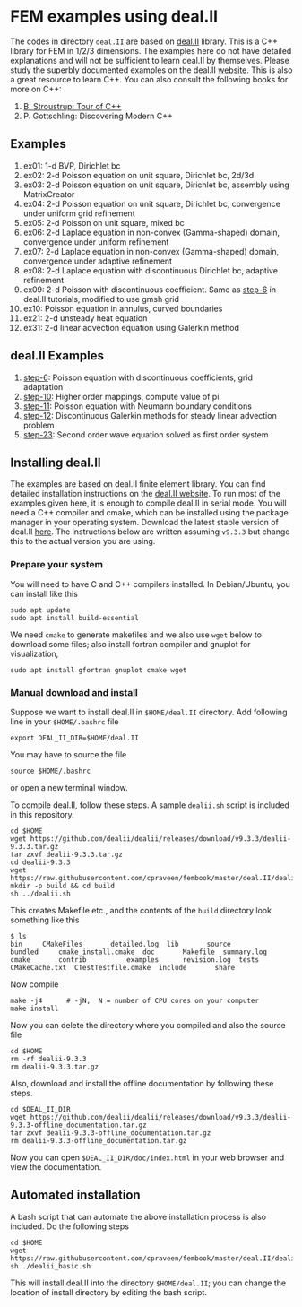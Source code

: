 # FEM examples using deal.II

The codes in directory `deal.II` are based on [deal.II](http://www.dealii.org) library. This is a C++ library for FEM in 1/2/3 dimensions. The examples here do not have detailed explanations and will not be sufficient to learn deal.II by themselves. Please study the superbly documented examples on the deal.II [website](https://www.dealii.org/developer/doxygen/deal.II/Tutorial.html). This is also a great resource to learn C++. You can also consult the following books for more on C++:

1. [B. Stroustrup: Tour of C++](http://www.stroustrup.com/tour2.html)
1. P. Gottschling: Discovering Modern C++

## Examples

1. ex01: 1-d BVP, Dirichlet bc
1. ex02: 2-d Poisson equation on unit square, Dirichlet bc, 2d/3d
1. ex03: 2-d Poisson equation on unit square, Dirichlet bc, assembly using MatrixCreator
1. ex04: 2-d Poisson equation on unit square, Dirichlet bc, convergence under uniform grid refinement
1. ex05: 2-d Poisson on unit square, mixed bc
1. ex06: 2-d Laplace equation in non-convex (Gamma-shaped) domain, convergence under uniform refinement
1. ex07: 2-d Laplace equation in non-convex (Gamma-shaped) domain, convergence under adaptive refinement
1. ex08: 2-d Laplace equation with discontinuous Dirichlet bc, adaptive refinement
1. ex09: 2-d Poisson with discontinuous coefficient. Same as [step-6](https://dealii.org/developer/doxygen/deal.II/step_6.html) in deal.II tutorials, modified to use gmsh grid
1. ex10: Poisson equation in annulus, curved boundaries
1. ex21: 2-d unsteady heat equation
1. ex31: 2-d linear advection equation using Galerkin method

## deal.II Examples

1. [step-6](https://dealii.org/developer/doxygen/deal.II/step_6.html): Poisson equation with discontinuous coefficients, grid adaptation
1. [step-10](https://dealii.org/developer/doxygen/deal.II/step_10.html): Higher order mappings, compute value of pi
1. [step-11](https://dealii.org/developer/doxygen/deal.II/step_11.html): Poisson equation with Neumann boundary conditions
1. [step-12](https://dealii.org/developer/doxygen/deal.II/step_12.html): Discontinuous Galerkin methods for steady linear advection problem
1. [step-23](https://dealii.org/developer/doxygen/deal.II/step_23.html): Second order wave equation solved as first order system

## Installing deal.II

The examples are based on deal.II finite element library. You can find detailed installation instructions on the [deal.II website](http://www.dealii.org/developer/readme.html). To run most of the examples given here, it is enough to compile deal.II in serial mode. You will need a C++ compiler and cmake, which can be installed using the package manager in your operating system. Download the latest stable version of deal.II [here](https://github.com/dealii/dealii/releases). The instructions below are written assuming `v9.3.3` but change this to the actual version you are using.

### Prepare your system

You will need to have C and C++ compilers installed. In Debian/Ubuntu, you can install like this

```shell
sudo apt update
sudo apt install build-essential
```

We need `cmake` to generate makefiles and we also use `wget` below to download some files; also install fortran compiler and gnuplot for visualization,

```shell
sudo apt install gfortran gnuplot cmake wget
```

### Manual download and install

Suppose we want to install deal.II in `$HOME/deal.II` directory. Add following line in your `$HOME/.bashrc` file

```shell
export DEAL_II_DIR=$HOME/deal.II
```

You may have to source the file

```shell
source $HOME/.bashrc
```

or open a new terminal window.

To compile deal.II, follow these steps. A sample `dealii.sh` script is included in this repository.

```shell
cd $HOME
wget https://github.com/dealii/dealii/releases/download/v9.3.3/dealii-9.3.3.tar.gz
tar zxvf dealii-9.3.3.tar.gz
cd dealii-9.3.3
wget https://raw.githubusercontent.com/cpraveen/fembook/master/deal.II/dealii.sh
mkdir -p build && cd build
sh ../dealii.sh
```

This creates Makefile etc., and the contents of the `build`  directory look something like this

```shell
$ ls
bin		CMakeFiles	     detailed.log  lib		 source
bundled		cmake_install.cmake  doc	   Makefile	 summary.log
cmake		contrib		     examples	   revision.log  tests
CMakeCache.txt	CTestTestfile.cmake  include	   share
```

Now compile

```shell
make -j4      # -jN,  N = number of CPU cores on your computer
make install
```

Now you can delete the directory where you compiled and also the source file

```shell
cd $HOME
rm -rf dealii-9.3.3
rm dealii-9.3.3.tar.gz
```

Also, download and install the offline documentation by following these steps.

```shell
cd $DEAL_II_DIR
wget https://github.com/dealii/dealii/releases/download/v9.3.3/dealii-9.3.3-offline_documentation.tar.gz
tar zxvf dealii-9.3.3-offline_documentation.tar.gz
rm dealii-9.3.3-offline_documentation.tar.gz
```

Now you can open `$DEAL_II_DIR/doc/index.html` in your web browser and view the documentation.

## Automated installation

A bash script that can automate the above installation process is also included. Do the following steps

```shell
cd $HOME
wget https://raw.githubusercontent.com/cpraveen/fembook/master/deal.II/dealii_basic.sh
sh ./dealii_basic.sh
```

This will install deal.II into the directory `$HOME/deal.II`; you can change the location of install directory by editing the bash script.
